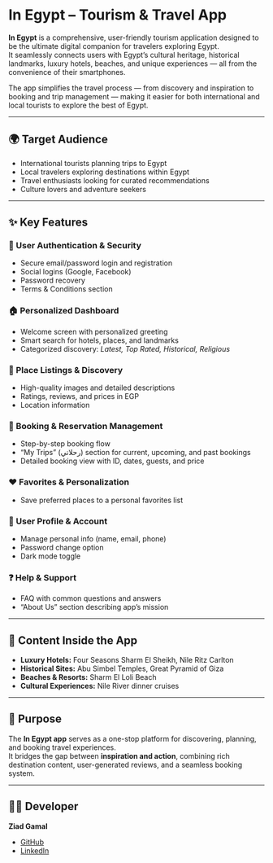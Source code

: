 # In Egypt – Tourism & Travel App

**In Egypt** is a comprehensive, user-friendly tourism application designed to be the ultimate digital companion for travelers exploring Egypt.  
It seamlessly connects users with Egypt’s cultural heritage, historical landmarks, luxury hotels, beaches, and unique experiences — all from the convenience of their smartphones.  

The app simplifies the travel process — from discovery and inspiration to booking and trip management — making it easier for both international and local tourists to explore the best of Egypt.  

---

## 🌍 Target Audience
- International tourists planning trips to Egypt  
- Local travelers exploring destinations within Egypt  
- Travel enthusiasts looking for curated recommendations  
- Culture lovers and adventure seekers  

---

## ✨ Key Features

### 🔐 User Authentication & Security
- Secure email/password login and registration  
- Social logins (Google, Facebook)  
- Password recovery  
- Terms & Conditions section  

### 🏠 Personalized Dashboard
- Welcome screen with personalized greeting  
- Smart search for hotels, places, and landmarks  
- Categorized discovery: *Latest, Top Rated, Historical, Religious*  

### 📍 Place Listings & Discovery
- High-quality images and detailed descriptions  
- Ratings, reviews, and prices in EGP  
- Location information  

### 🏨 Booking & Reservation Management
- Step-by-step booking flow  
- “My Trips” (رحلاتي) section for current, upcoming, and past bookings  
- Detailed booking view with ID, dates, guests, and price  

### ❤️ Favorites & Personalization
- Save preferred places to a personal favorites list  

### 👤 User Profile & Account
- Manage personal info (name, email, phone)  
- Password change option  
- Dark mode toggle  

### ❓ Help & Support
- FAQ with common questions and answers  
- “About Us” section describing app’s mission  

---

## 📌 Content Inside the App
- **Luxury Hotels:** Four Seasons Sharm El Sheikh, Nile Ritz Carlton  
- **Historical Sites:** Abu Simbel Temples, Great Pyramid of Giza  
- **Beaches & Resorts:** Sharm El Loli Beach  
- **Cultural Experiences:** Nile River dinner cruises  

---

## 🎯 Purpose
The **In Egypt app** serves as a one-stop platform for discovering, planning, and booking travel experiences.  
It bridges the gap between **inspiration and action**, combining rich destination content, user-generated reviews, and a seamless booking system.  

---

## 👨‍💻 Developer
**Ziad Gamal**  
- [GitHub](https://github.com/Ziad-Gamal12)  
- [LinkedIn](https://www.linkedin.com/in/ziad-gamal-54b052375/)  

